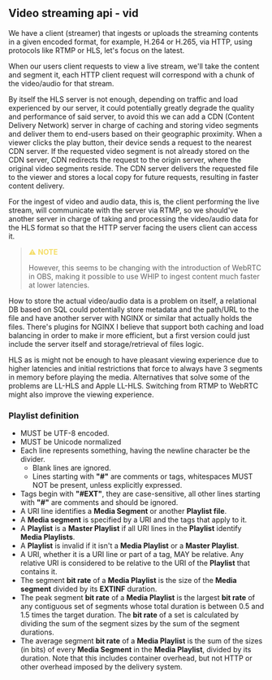 ## Video streaming api - vid

We have a client (streamer) that ingests or uploads the streaming
contents in a given encoded format, for example, H.264 or H.265, via
HTTP, using protocols like RTMP or HLS, let's focus on the latest.

When our users client requests to view a live stream, we'll take the content
and segment it, each HTTP client request will correspond with a chunk of the video/audio
for that stream.

By itself the HLS server is not enough, depending on traffic and load experienced by our server,
it could potentially greatly degrade the quality and performance of said server, to avoid this we can add a CDN
(Content Delivery Network) server in charge of caching and storing video
segments and deliver them to end-users based on their geographic proximity.
When a viewer clicks the play button, their device sends a request to the nearest CDN server. If the requested
video segment is not already stored on the CDN server, CDN redirects the request to the origin server, where the
original
video segments reside. The CDN server delivers the requested file to the viewer and stores a local copy for future
requests,
resulting in faster content delivery.

For the ingest of video and audio data, this is, the client performing the live stream, will communicate with the server
via RTMP, so we should've another server in charge of taking and processing the video/audio data for the HLS format so
that
the HTTP server facing the users client can access it.
> <span style="color:#F5DD67">&#9888; **NOTE**</span>
>
> However, this seems to be changing with the introduction of WebRTC in OBS, making it possible to use WHIP to ingest
> content much faster at lower latencies.

How to store the actual video/audio data is a problem on itself, a relational DB based on SQL could potentially store
metadata and the path/URL to the file and have another server with NGINX or similar that actually holds the files.
There's
plugins for NGINX I believe that support both caching and load balancing in order to make ir more efficient, but a first
version could just include the server itself and storage/retrieval of files logic.

HLS as is might not be enough to have pleasant viewing experience due to higher latencies and initial restrictions that
force
to always have 3 segments in memory before playing the media. Alternatives that solve some of the problems are LL-HLS
and
Apple LL-HLS. Switching from RTMP to WebRTC might also improve the viewing experience.

### Playlist definition

- MUST be UTF-8 encoded.
- MUST be Unicode normalized
- Each line represents something, having the newline character be the divider.
    - Blank lines are ignored.
    - Lines starting with **"#"** are comments or tags, whitespaces MUST NOT be present, unless explicitly expressed.
- Tags begin with **"#EXT"**, they are case-sensitive, all other lines starting with **"#"** are comments and should be
  ignored.
- A URI line identifies a **Media Segment** or another **Playlist file**.
- A **Media segment** is specified by a URI and the tags that apply to it.
- A **Playlist** is a **Master Playlist** if all URI lines in the **Playlist** identify **Media Playlists**.
- A **Playlist** is invalid if it isn't a **Media Playlist** or a **Master Playlist**.
- A URI, whether it is a URI line or part of a tag, MAY be relative. Any relative URI is considered to be relative to
  the
  URI of the **Playlist** that contains it.
- The segment **bit rate** of a **Media Playlist** is the size of the **Media segment** divided by its **EXTINF**
  duration.
- The peak segment **bit rate** of a **Media Playlist** is the largest **bit rate** of any contiguous set of segments
  whose
  total duration is between 0.5 and 1.5 times the target duration. The **bit rate** of a set is calculated by dividing
  the
  sum of the segment sizes by the sum of the segment durations.
- The average segment **bit rate** of a **Media Playlist** is the sum of the sizes (in bits) of every **Media Segment**
  in
  the **Media Playlist**, divided by its duration. Note that this includes container overhead, but not HTTP or other
  overhead
  imposed by the delivery system.